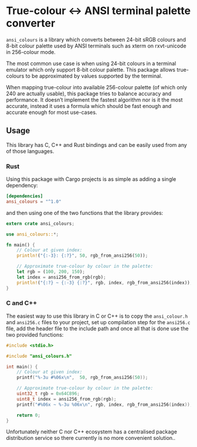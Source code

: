 # True-colour ↔ ANSI terminal palette converter

`ansi_colours` is a library which converts between 24-bit sRGB colours
and 8-bit colour palette used by ANSI terminals such as xterm on
rxvt-unicode in 256-colour mode.

The most common use case is when using 24-bit colours in a terminal
emulator which only support 8-bit colour palette.  This package allows
true-colours to be approximated by values supported by the terminal.

When mapping true-colour into available 256-colour palette (of which
only 240 are actually usable), this package tries to balance accuracy
and performance.  It doesn’t implement the fastest algorithm nor is it
the most accurate, instead it uses a formula which should be fast
enough and accurate enough for most use-cases.

## Usage

This library has C, C++ and Rust bindings and can be easily used from
any of those languages.

### Rust

Using this package with Cargo projects is as simple as adding a single
dependency:

```toml
[dependencies]
ansi_colours = "^1.0"
```

and then using one of the two functions that the library provides:

```rust
extern crate ansi_colours;

use ansi_colours::*;

fn main() {
    // Colour at given index:
    println!("{:-3}: {:?}", 50, rgb_from_ansi256(50));

    // Approximate true-colour by colour in the palette:
    let rgb = (100, 200, 150);
    let index = ansi256_from_rgb(rgb);
    println!("{:?} ~ {:-3} {:?}", rgb, index, rgb_from_ansi256(index));
}
```

### C and C++

The easiest way to use this library in C or C++ is to copy the
`ansi_colour.h` and `ansi256.c` files to your project, set up
compilation step for the `ansi256.c` file, add the header file to the
include path and once all that is done use the two provided functions:

```c
#include <stdio.h>

#include "ansi_colours.h"

int main() {
    // Colour at given index:
    printf("%-3u #%06x\n",  50, rgb_from_ansi256(50));

    // Approximate true-colour by colour in the palette:
    uint32_t rgb = 0x64C896;
    uint8_t index = ansi256_from_rgb(rgb);
    printf("#%06x ~ %-3u %06x\n", rgb, index, rgb_from_ansi256(index));

    return 0;
}
```

Unfortunately neither C nor C++ ecosystem has a centralised package
distribution service so there currently is no more convenient
solution..
